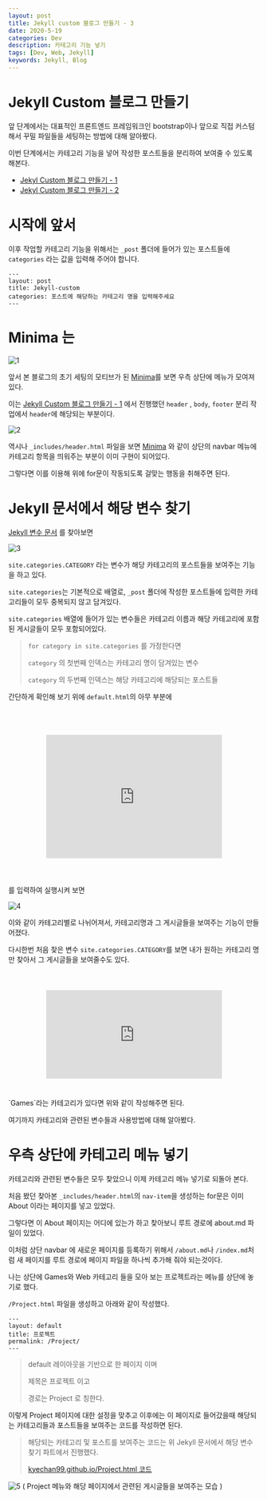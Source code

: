 ```yaml
---
layout: post
title: Jekyll custom 블로그 만들기 - 3
date: 2020-5-19
categories: Dev
description: 카테고리 기능 넣기
tags: [Dev, Web, Jekyll]
keywords: Jekyll, Blog
---
```


# Jekyll Custom 블로그 만들기

앞 단계에서는 대표적인 프론트엔드 프레임워크인 bootstrap이나 앞으로 직접 커스텀 해서 꾸밀 파일들을 세팅하는 방법에 대해 알아봤다.

이번 단계에서는 카테고리 기능을 넣어 작성한 포스트들을 분리하여 보여줄 수 있도록 해본다.

- [Jekyl Custom 블로그 만들기 - 1](/dev/2018/12/28/jekyll-custom-1)
- [Jekyl Custom 블로그 만들기 - 2](/dev/2018/12/29/jekyll-custom-2)


# 시작에 앞서
이후 작업할 카테고리 기능을 위해서는 `_post` 폴더에 들어가 있는 포스트들에 `categories` 라는 값을 입력해 주어야 합니다.
```
---
layout: post
title: Jekyll-custom
categories: 포스트에 해당하는 카테고리 명을 입력해주세요
---
```

# Minima 는
![1](/assets/img/2020-5-19-jekyll-custom-3/1.png)

앞서 본 블로그의 초기 세팅의 모티브가 된 [Minima](https://jekyll.github.io/minima/)를 보면 
우측 상단에 메뉴가 모여져 있다.

이는 [Jekyll Custom 블로그 만들기 - 1](/dev/2018/12/28/jekyll-custom-1) 에서 진행했던 `header` , `body`, `footer` 분리 작업에서 `header`에 해당되는 부분이다.


![2](/assets/img/2020-5-19-jekyll-custom-3/2.png)

역시나 `_includes/header.html` 파일을 보면  [Minima](https://jekyll.github.io/minima/) 와 같이 상단의 navbar 메뉴에 카테고리 항목을 띄워주는 부분이 이미 구현이 되어있다.

그렇다면 이를 이용해 위에 for문이 작동되도록 걸맞는 행동을 취해주면 된다.


# Jekyll 문서에서 해당 변수 찾기
[Jekyll 변수 문서](https://jekyllrb-ko.github.io/docs/variables/) 를 찾아보면 

![3](/assets/img/2020-5-19-jekyll-custom-3/3.png)

`site.categories.CATEGORY` 라는 변수가 해당 카테고리의 포스트들을 보여주는 기능을 하고 있다.

`site.categories`는 기본적으로 배열로, `_post` 폴더에 작성한 포스트들에 입력한 카테고리들이 모두 중복되지 않고 담겨있다.

`site.categories` 배열에 들어가 있는 변수들은 카테고리 이름과 해당 카테고리에 포함된 게시글들이 모두 포함되어있다.

> `for category in site.categories`  를 가정한다면
>
> `category` 의 첫번째 인덱스는 카테고리 명이 담겨있는 변수
>
> `category` 의 두번째 인덱스는 해당 카테고리에 해당되는 포스트들


간단하게 확인해 보기 위에 `default.html`의 아무 부분에 
<iframe
  src="https://carbon.now.sh/embed?bg=rgba(255%2C255%2C255%2C1)&t=seti&wt=none&l=auto&ds=false&dsyoff=20px&dsblur=68px&wc=true&wa=true&pv=11px&ph=100px&ln=false&fl=1&fm=Hack&fs=18px&lh=133%25&si=false&es=2x&wm=false&code=%253Ch3%253ECategory%253C%252Fh3%253E%250A%257B%2525%2520for%2520category%2520in%2520site.categories%2520%2525%257D%250A%2520%2520%2520%2520%253Ch3%253E%257B%257B%2520category%255B0%255D%2520%257D%257D%253C%252Fh3%253E%250A%2520%2520%2520%2520%253Cul%253E%250A%2520%2520%2520%2520%257B%2525%2520for%2520post%2520in%2520category%255B1%255D%2520%2525%257D%250A%2520%2520%2520%2520%2520%2520%2520%2520%253Cli%253E%253Ca%2520href%253D%2522%257B%257B%2520post.url%2520%257D%257D%2522%253E%257B%257B%2520post.title%2520%257D%257D%253C%252Fa%253E%253C%252Fli%253E%250A%2520%2520%2520%2520%257B%2525%2520endfor%2520%2525%257D%250A%2520%2520%2520%2520%253C%252Ful%253E%250A%257B%2525%2520endfor%2520%2525%257D"
  style="transform:scale(0.7); width:100%; height:353px; border:0; overflow:hidden;"
  sandbox="allow-scripts allow-same-origin">
</iframe>
를 입력하여 실행시켜 보면

![4](/assets/img/2020-5-19-jekyll-custom-3/4.png)

이와 같이 카테고리별로 나뉘어져서, 카테고리명과 그 게시글들을 보여주는 기능이 만들어졌다.

다시한번 처음 찾은 변수 `site.categories.CATEGORY`를 보면 내가 원하는 카테고리 명만 찾아서 그 게시글들을 보여줄수도 있다.
<iframe
  src="https://carbon.now.sh/embed?bg=rgba(255%2C255%2C255%2C1)&t=seti&wt=none&l=auto&ds=false&dsyoff=20px&dsblur=68px&wc=true&wa=true&pv=11px&ph=100px&ln=false&fl=1&fm=Hack&fs=18px&lh=133%25&si=false&es=2x&wm=false&code=%253Ch4%253EGames%253C%252Fh4%253E%250A%253Cul%253E%250A%2520%2520%2520%2520%2560%257B%2525%2520for%2520post%2520in%2520site.categories.Games%2520%2525%257D%2560%250A%2520%2520%2520%2520%253Cli%253E%253Ca%2520href%253D%2522%257B%257B%2520post.url%2520%257D%257D%2522%253E%257B%257B%2520post.title%2520%257D%257D%253C%252Fa%253E%253C%252Fli%253E%250A%2520%2520%2520%2520%257B%2525%2520endfor%2520%2525%257D%250A%253C%252Ful%253E"
  style="transform:scale(0.7); width:100%; height:253px; border:0; overflow:hidden;"
  sandbox="allow-scripts allow-same-origin">
</iframe>
`Games`라는 카테고리가 있다면 위와 같이 작성해주면 된다.

여기까지 카테고리와 관련된 변수들과 사용방법에 대해 알아봤다.

# 우측 상단에 카테고리 메뉴 넣기
카테고리와 관련된 변수들은 모두 찾았으니 이제 카테고리 메뉴 넣기로 되돌아 본다.

처음 봤던 찾아본 `_includes/header.html`의 `nav-item`을 생성하는 for문은 이미 About 이라는 페이지를 넣고 있었다.

그렇다면 이 About 페이지는 어디에 있는가 하고 찾아보니 루트 경로에 about.md 파일이 있었다.

이처럼 상단 navbar 에 새로운 페이지를 등록하기 위해서 `/about.md`나 `/index.md`처럼 새 페이지를 루트 경로에 페이지 파일을 하나씩 추가해 줘야 되는것이다.

나는 상단에 Games와 Web 카테고리 들을 모아 보는 프로젝트라는 메뉴를 상단에 놓기로 했다.

`/Project.html` 파일을 생성하고 아래와 같이 작성했다.

```
---
layout: default
title: 프로젝트
permalink: /Project/
---
```
> default 레이아웃을 기반으로 한 페이지 이며
> 
> 제목은 프로젝트 이고
>
> 경로는 Project 로 칭한다.

이렇게 Project 페이지에 대한 설정을 맞추고 이후에는 이 페이지로 들어갔을때 해당되는 카테고리들과 포스트들을 보여주는 코드를 작성하면 된다.

> 해당되는 카테고리 및 포스트를 보여주는 코드는 위 Jekyll 문서에서 해당 변수 찾기 파트에서 진행했다.
>
> [kyechan99.github.io/Project.html 코드](https://github.com/kyechan99/kyechan99.github.io/blob/master/Project.html)


![5](/assets/img/2020-5-19-jekyll-custom-3/5.png)
( Project 메뉴와 해당 페이지에서 관련된 게시글들을 보여주는 모습 )

